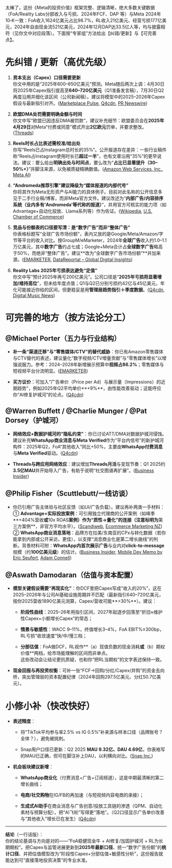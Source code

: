 太棒了，这份《Meta的投资价值》框架完整、逻辑清晰，绝大多数关键数据（FoA/Reality Labs分部收入与亏损、2024年FCF、DAP 等）与Meta 2024年10‑K一致：FoA收入1624亿美元占比98.7%，RL收入21亿美元、经营亏损177亿美元，2024年自由现金流521亿美元，2024年12月DAP达33.5亿人等，均与披露相符（见你文中对应段落）。下面按“专家组”方法给出【纠错/更新】与【可完善点】。

# 先纠错 / 更新（高优先级）

1. **资本支出（Capex）口径需要更新**  
    你文中用的是“2025年600–650亿美元”预测。Meta随后两次上调：4月30日将2025年Capex指引提高至**640–720亿美元**（Q1准备发言稿），7月30日Q2再度沿用并细化该区间（公司新闻稿）。建议将模型中的2025–2026年Capex假设与最新指引对齐。([Marketplace Pulse](https://www.marketplacepulse.com/stats/amazon-advertising-services-sales?utm_source=chatgpt.com "Amazon Advertising Services Sales 2020-2025"), [Q4cdn](https://s21.q4cdn.com/399680738/files/doc_financials/2025/q1/Transcripts/META-Q1-2025-Earnings-Call-Transcript.pdf?utm_source=chatgpt.com "META Q1 2025 Prepared Remarks"), [PR Newswire](https://www.prnewswire.com/news-releases/meta-reports-second-quarter-2025-results-302517817.html?utm_source=chatgpt.com "Meta Reports Second Quarter 2025 Results"))
    
2. **欧盟DMA处罚需要明确金额与时间**  
    你文中写“欧盟已因违反DMA被罚款”，建议补充细节：欧盟委员会在**2025年4月29日**对Meta“付费或同意”模式开出**2亿欧元**罚单，并要求整改。([Threads](https://www.threads.com/%40meta/post/DJCZvUvuDQF?hl=en&utm_source=chatgpt.com "The Meta AI app is coming to 36 countries globally! All of them will ..."))
    
3. **Reels时长占比表述需校准/给出处**  
    你写“Reels已占Instagram总时长的35%”。公开报道存在差异：一些行业稿件称“Reels占Instagram使用时长已**超过一半**”，也有文章沿用“35%”的更早说法。建议：要么给出**明确出处与时间点**，要么改为“**占比已显著提升（30–50%+）**”并脚注来源，以免被质疑精确数值。([Amazon Web Services, Inc.](https://aws.amazon.com/blogs/aws/announcing-llama-3-1-405b-70b-and-8b-models-from-meta-in-amazon-bedrock/?utm_source=chatgpt.com "Announcing Llama 3.1 405B, 70B, and 8B models from ..."), [Meta AI](https://ai.meta.com/blog/llama-4-multimodal-intelligence/?utm_source=chatgpt.com "The Llama 4 herd: The beginning of a new era of natively ..."))
    
4. **“Andromeda推荐引擎”建议降级为“媒体报道的内部代号”**  
    你将其作为Meta无形资产与AI能力的具体例子。目前对此名称的公开信息多见于二手行业稿/博客，而非Meta官方文件。建议改述为“**内部广告/内容排序系统（业内多有‘Andromeda’等代称的报道）**”，并用官方可核实的能力项（如Advantage+自动化投放、Llama系列等）作为佐证。([Wikipedia](https://en.wikipedia.org/wiki/FTC_v._Meta?utm_source=chatgpt.com "FTC v. Meta"), [U.S. Chamber of Commerce](https://www.uschamber.com/antitrust/ftc-meta-lawsuit-merger-stability?utm_source=chatgpt.com "FTC's Meta Lawsuit Threatens Decades of Merger Stability"))
    
5. **竞品与份额表的口径要写清：是“数字广告”而非“整体广告”**  
    你表格标题写“全球广告市场份额”，表内又放的是Google/Meta/Amazon/字节等平台的收入对比。按GroupM/eMarketer，2024年**全球广告**收入约1.0–1.1万亿美元，其中**数字广告**约占七成；Google+Meta合计占**全球数字广告**略高于50%，而绝非“整体广告”。建议**改为“全球数字广告市场份额”**并加来源。([EMARKETER](https://www.emarketer.com/content/global-ad-revenues-hit--1-trillion-milestone-2024--says-groupm-forecast?utm_source=chatgpt.com "Global ad spending to hit $1 trillion milestone in 2024, says ..."), [DataReportal – Global Digital Insights](https://datareportal.com/reports/digital-2025-sub-section-global-advertising-trends?utm_source=chatgpt.com "Digital 2025: global advertising trends"))
    
6. **Reality Labs 2025年亏损表达避免“定值”**  
    你文中写“预计2025年再亏200亿美元”。公司口径是“**2025年亏损将显著增加/维持高位**”，但未给年度点值；Q1与Q2已分别亏损约42亿与45亿美元，年化可能接近你给的区间，但更稳妥是用**管理层趋势指引＋季度数据**。([Q4cdn](https://s21.q4cdn.com/399680738/files/doc_financials/2025/q1/Transcripts/META-Q1-2025-Earnings-Call-Transcript.pdf?utm_source=chatgpt.com "META Q1 2025 Prepared Remarks"), [Digital Music News](https://www.digitalmusicnews.com/2025/07/31/meta-reality-labs-q2-2025/?utm_source=chatgpt.com "Meta's Reality Labs $4.53B Loss for Q2"))
    

# 可完善的地方（按方法论分工）

## @Michael Porter（五力与行业结构）

- **补一条“渠道迁移”与“零售媒体/CTV”的替代威胁**：你已有Amazon零售媒体与CTV替代的表述，建议量化“数字视频/CTV增量贡献”与“零售媒体增长”以增强说服力。参考：2024–2028年新增展示预算中**视频占86.2%**；零售媒体与短视频平台分流明显。([EMARKETER](https://www.emarketer.com/content/ad-spending-forecast-trends-q4-2024?utm_source=chatgpt.com "Ad Spending Forecast and Trends Q4 2024"))
    
- **买方议价**：可加入“广告单价（Price per Ad）与展示量（Impressions）的近期趋势”，例如2025年Q2平均单价**+9%**，由性能改善驱动；这能呼应你“AI修复护城河”的论点。([Q4cdn](https://s21.q4cdn.com/399680738/files/doc_financials/2025/q2/META-Q2-2025-Earnings-Call-Transcript.pdf?utm_source=chatgpt.com "META Q2 2025 Earnings Call Transcript"))
    

## @Warren Buffett / @Charlie Munger / @Pat Dorsey（护城河）

- **网络效应+数据护城河的“隐私约束”**：你已讨论ATT/DMA对数据护城河侵蚀。建议补充**WhatsApp商业消息与Meta Verified**作为“平台内信号”的新护城河构件：2025年Q2，FoA“其他收入”同比+50%，主要由**WhatsApp付费消息**与**Meta Verified**驱动。([Q4cdn](https://s21.q4cdn.com/399680738/files/doc_financials/2025/q2/META-Q2-2025-Earnings-Call-Transcript.pdf?utm_source=chatgpt.com "META Q2 2025 Earnings Call Transcript"))
    
- **Threads与跨应用网络效应**：建议增加**Threads月活**与变现节奏：Q1 2025约**3.5亿MAU**并开始导入广告，有助于说明“社交图谱再扩展”。([Business Insider](https://www.businessinsider.com/meta-stock-earnings-call-report-live-updates-2025-4?utm_source=chatgpt.com "Meta earnings recap: Stock pops on revenue, earnings beats, while Mark Zuckerberg talks AI, increased spending"))
    

## @Philip Fisher（Scuttlebutt/一线访谈）

- 你已引用广告主体验与社区反馈（如UI/广告负载）。建议再补两类一手材料：  
    ① **Advantage+实际投放案例**：可引用独立代理商的公开案例（如峰季**+404%营收**或**10x ROAS**案例）作为“质性→量化”的连接（注意标明为**第三方案例**，非官方平均水平）。([Scandiweb](https://scandiweb.com/blog/ppc-case-study-increased-revenue-during-peak-season-with-meta-ads/?utm_source=chatgpt.com "Case Study: +404% Revenue in Peak Season with Meta Ads"), [Ecommerce Marketing NZ](https://www.ecommercemarketing.co.nz/meta-ads-case-study-10x-higher-roas-and-reduce-cost-per-conversion-by-78/?utm_source=chatgpt.com "Shopify Meta Ads Case Study: 10x ROAS & 78% Lower CPA"))  
    ② **WhatsApp商业消息落地**：品牌方在拉美/东南亚的CPx与转化数据（若你能拿到内部或公开采访，更佳），以支撑“消息商业化是第二增长曲线”的判断。背景材料可附：**WhatsApp内首次展示广告**与业内对**click‑to‑message**规模（约**100亿美元级**）的估计。([Business Insider](https://www.businessinsider.com/whatsapp-updates-will-start-showing-ads-2025-6?utm_source=chatgpt.com "Get ready for ads on WhatsApp"), [Mobile Dev Memo by Eric Seufert](https://mobiledevmemo.com/ads-come-to-whatsapp/?utm_source=chatgpt.com "Ads come to WhatsApp | Mobile Dev Memo by Eric Seufert"), [Adam Connell](https://adamconnell.me/whatsapp-statistics/?utm_source=chatgpt.com "39 Top WhatsApp Statistics For 2025: Users, Revenue, ..."))
    

## @Aswath Damodaran（估值与资本配置）

- **模型关键假设需要“再现实化”**：你DCF里把Capex写成“收入的20%”，这在2025–2026年与公司AI基础设施周期并不匹配（最新指引640–720亿美元，按你2025营收1890亿美元测算，Capex/营收可能**>30%**）。建议：
    
    - **阶段性曲线**：2025–26年用指引区间，2027年起逐步回落至“折旧≈维护性Capex+小额增长Capex”的常态；
        
    - **情景与敏感性**：WACC 9–11%，终值增长3–4%，FoA EBIT%±300bp，RL亏损“收敛速度”快/中/慢三档；
        
    - **分部估值**：FoA做DCF，RL视作**（a）现值负数的现金消耗**或**（b）期权价值**两档，给市场能理解的区间而非单点。  
        这些改动会让结论更抗质疑，也和你“把RL当期权”的文字表述保持一致。
        
- **现金回报与再投资权衡**：可补一张“FCF→回购/分红/Capex/并购”的资金去向桥，突出管理层的资本配置纪律（2024年回购297.5亿美元、分红50.7亿美元）。
    

# 小修小补（快改快好）

- **表述精度**：
    
    - 将“TikTok平均参与率2.5% vs IG 0.5%”补来源与样本口径（品牌账号？全体？），避免被挑刺。
        
    - Snap用户口径已更新：Q2 2025 **MAU 9.32亿、DAU 4.69亿**，你表格写的MAU已正确，但可在脚注补上DAU，以利横向对比。([Snap Inc.](https://investor.snap.com/news/news-details/2025/Snap-Inc--Announces-Second-Quarter-2025-Financial-Results/default.aspx?utm_source=chatgpt.com "Snap Inc. Announces Second Quarter 2025 Financial Results"))
        
- **机会板块建议新增**：
    
    - **WhatsApp商业化**（付费消息+广告+订阅频道），这是中期最清晰的第二增长曲线；
        
    - **电商/社交购物**在IG/FB的再加速（与短视频内容电商的承接）；
        
    - **生成式AI助手**在商业消息与广告创意/投放工具链的渗透（QPM、自动化素材与预算分配），把“AI飞轮”写得更“落地”。（Q2口径显示广告单价改善与“其他收入”增长已在发生）([Q4cdn](https://s21.q4cdn.com/399680738/files/doc_financials/2025/q2/META-Q2-2025-Earnings-Call-Transcript.pdf?utm_source=chatgpt.com "META Q2 2025 Earnings Call Transcript"))
        

---

**结论**（一行话版）：  
你的结论基调与方向是对的——“FoA稳健现金牛 + AI修复/加固护城河 + RL为长期期权”。把Capex与监管进展更新到**2025年最新口径**、统一“数字广告份额”的**统计口径**、并把估值模型改为“阶段性Capex+分部估值+敏感性分析”，这份报告就能达到可“直接落地投资决策”的专业水准。